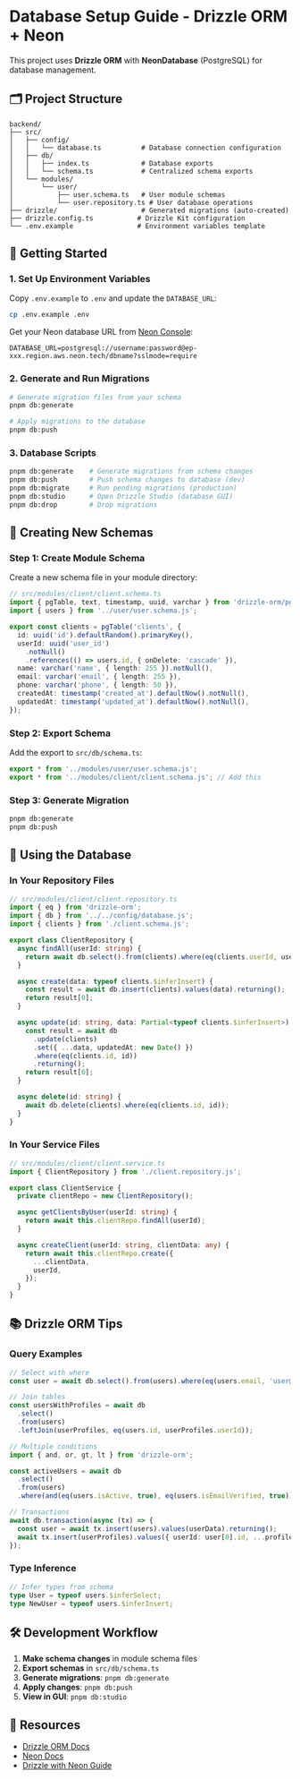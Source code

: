 # Database Setup Guide - Drizzle ORM + Neon

This project uses **Drizzle ORM** with **NeonDatabase** (PostgreSQL) for database management.

## 🗂️ Project Structure

```
backend/
├── src/
│   ├── config/
│   │   └── database.ts          # Database connection configuration
│   ├── db/
│   │   ├── index.ts             # Database exports
│   │   └── schema.ts            # Centralized schema exports
│   └── modules/
│       └── user/
│           ├── user.schema.ts   # User module schemas
│           └── user.repository.ts # User database operations
├── drizzle/                     # Generated migrations (auto-created)
├── drizzle.config.ts           # Drizzle Kit configuration
└── .env.example                # Environment variables template
```

## 🚀 Getting Started

### 1. Set Up Environment Variables

Copy `.env.example` to `.env` and update the `DATABASE_URL`:

```bash
cp .env.example .env
```

Get your Neon database URL from [Neon Console](https://console.neon.tech/):

```
DATABASE_URL=postgresql://username:password@ep-xxx.region.aws.neon.tech/dbname?sslmode=require
```

### 2. Generate and Run Migrations

```bash
# Generate migration files from your schema
pnpm db:generate

# Apply migrations to the database
pnpm db:push
```

### 3. Database Scripts

```bash
pnpm db:generate    # Generate migrations from schema changes
pnpm db:push        # Push schema changes to database (dev)
pnpm db:migrate     # Run pending migrations (production)
pnpm db:studio      # Open Drizzle Studio (database GUI)
pnpm db:drop        # Drop migrations
```

## 📝 Creating New Schemas

### Step 1: Create Module Schema

Create a new schema file in your module directory:

```typescript
// src/modules/client/client.schema.ts
import { pgTable, text, timestamp, uuid, varchar } from 'drizzle-orm/pg-core';
import { users } from '../user/user.schema.js';

export const clients = pgTable('clients', {
  id: uuid('id').defaultRandom().primaryKey(),
  userId: uuid('user_id')
    .notNull()
    .references(() => users.id, { onDelete: 'cascade' }),
  name: varchar('name', { length: 255 }).notNull(),
  email: varchar('email', { length: 255 }),
  phone: varchar('phone', { length: 50 }),
  createdAt: timestamp('created_at').defaultNow().notNull(),
  updatedAt: timestamp('updated_at').defaultNow().notNull(),
});
```

### Step 2: Export Schema

Add the export to `src/db/schema.ts`:

```typescript
export * from '../modules/user/user.schema.js';
export * from '../modules/client/client.schema.js'; // Add this
```

### Step 3: Generate Migration

```bash
pnpm db:generate
pnpm db:push
```

## 🔧 Using the Database

### In Your Repository Files

```typescript
// src/modules/client/client.repository.ts
import { eq } from 'drizzle-orm';
import { db } from '../../config/database.js';
import { clients } from './client.schema.js';

export class ClientRepository {
  async findAll(userId: string) {
    return await db.select().from(clients).where(eq(clients.userId, userId));
  }

  async create(data: typeof clients.$inferInsert) {
    const result = await db.insert(clients).values(data).returning();
    return result[0];
  }

  async update(id: string, data: Partial<typeof clients.$inferInsert>) {
    const result = await db
      .update(clients)
      .set({ ...data, updatedAt: new Date() })
      .where(eq(clients.id, id))
      .returning();
    return result[0];
  }

  async delete(id: string) {
    await db.delete(clients).where(eq(clients.id, id));
  }
}
```

### In Your Service Files

```typescript
// src/modules/client/client.service.ts
import { ClientRepository } from './client.repository.js';

export class ClientService {
  private clientRepo = new ClientRepository();

  async getClientsByUser(userId: string) {
    return await this.clientRepo.findAll(userId);
  }

  async createClient(userId: string, clientData: any) {
    return await this.clientRepo.create({
      ...clientData,
      userId,
    });
  }
}
```

## 📚 Drizzle ORM Tips

### Query Examples

```typescript
// Select with where
const user = await db.select().from(users).where(eq(users.email, 'user@example.com')).limit(1);

// Join tables
const usersWithProfiles = await db
  .select()
  .from(users)
  .leftJoin(userProfiles, eq(users.id, userProfiles.userId));

// Multiple conditions
import { and, or, gt, lt } from 'drizzle-orm';

const activeUsers = await db
  .select()
  .from(users)
  .where(and(eq(users.isActive, true), eq(users.isEmailVerified, true)));

// Transactions
await db.transaction(async (tx) => {
  const user = await tx.insert(users).values(userData).returning();
  await tx.insert(userProfiles).values({ userId: user[0].id, ...profileData });
});
```

### Type Inference

```typescript
// Infer types from schema
type User = typeof users.$inferSelect;
type NewUser = typeof users.$inferInsert;
```

## 🛠️ Development Workflow

1. **Make schema changes** in module schema files
2. **Export schemas** in `src/db/schema.ts`
3. **Generate migrations**: `pnpm db:generate`
4. **Apply changes**: `pnpm db:push`
5. **View in GUI**: `pnpm db:studio`

## 📖 Resources

- [Drizzle ORM Docs](https://orm.drizzle.team/docs/overview)
- [Neon Docs](https://neon.tech/docs)
- [Drizzle with Neon Guide](https://orm.drizzle.team/docs/get-started-postgresql#neon)

